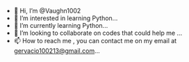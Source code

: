 - 👋 Hi, I’m @Vaughn1002
- 👀 I’m interested in learning Python...
- 🌱 I’m currently learning Python...
- 💞️ I’m looking to collaborate on codes that could help me ...
- 📫 How to reach me , you can contact me on my email at gervacio100213@gmail.com...

<!---
Vaughn1002/Vaughn1002 is a ✨ special ✨ repository because its `README.md` (this file) appears on your GitHub profile.
You can click the Preview link to take a look at your changes.
--->
